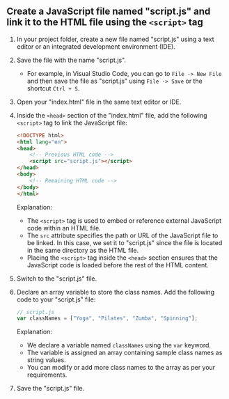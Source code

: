 

## Create a JavaScript file named "script.js" and link it to the HTML file using the `<script>` tag

1. In your project folder, create a new file named "script.js" using a text editor or an integrated development environment (IDE).
2. Save the file with the name "script.js".
   - For example, in Visual Studio Code, you can go to `File -> New File` and then save the file as "script.js" using `File -> Save` or the shortcut `Ctrl + S`.
3. Open your "index.html" file in the same text editor or IDE.
4. Inside the `<head>` section of the "index.html" file, add the following `<script>` tag to link the JavaScript file:

   ```html
   <!DOCTYPE html>
   <html lang="en">
   <head>
       <!-- Previous HTML code -->
       <script src="script.js"></script>
   </head>
   <body>
       <!-- Remaining HTML code -->
   </body>
   </html>
   ```

   Explanation:
   - The `<script>` tag is used to embed or reference external JavaScript code within an HTML file.
   - The `src` attribute specifies the path or URL of the JavaScript file to be linked. In this case, we set it to "script.js" since the file is located in the same directory as the HTML file.
   - Placing the `<script>` tag inside the `<head>` section ensures that the JavaScript code is loaded before the rest of the HTML content.

5. Switch to the "script.js" file.
6. Declare an array variable to store the class names. Add the following code to your "script.js" file:

   ```javascript
   // script.js
   var classNames = ["Yoga", "Pilates", "Zumba", "Spinning"];
   ```
   
   Explanation:
   - We declare a variable named `classNames` using the `var` keyword.
   - The variable is assigned an array containing sample class names as string values.
   - You can modify or add more class names to the array as per your requirements.

7. Save the "script.js" file.

